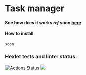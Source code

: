 # Task manager

#### See how does it works _ref_ soon [here](https://python-project-52-production-a375.up.railway.app/)

#### How to install
```python
soon
```

### Hexlet tests and linter status:
[![Actions Status](https://github.com/sraduhin/python-project-52/workflows/hexlet-check/badge.svg)](https://github.com/sraduhin/python-project-52/actions)
<a href="https://codeclimate.com/github/sraduhin/python-project-52/maintainability"><img src="https://api.codeclimate.com/v1/badges/1d56ca0162eefe000ecd/maintainability" /></a>
